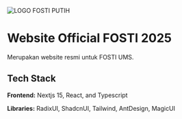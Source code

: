 ![LOGO FOSTI PUTIH](https://github.com/user-attachments/assets/675351e3-6d17-43b4-9887-9dce608143b4)


# Website Official FOSTI 2025

Merupakan website resmi untuk FOSTI UMS.



## Tech Stack

**Frontend:** Nextjs 15, React, and Typescript

**Libraries:** RadixUI, ShadcnUI, Tailwind, AntDesign, MagicUI

